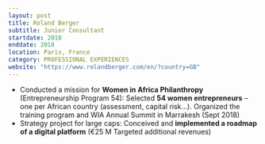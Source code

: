 ```yaml
---
layout: post
title: Roland Berger
subtitle: Junior Consultant
startdate: 2018
enddate: 2018
location: Paris, France
category: PROFESSIONAL EXPERIENCES
website: "https://www.rolandberger.com/en/?country=GB"
---
```

- Conducted a mission for **Women in Africa Philanthropy** (Entrepreneurship Program 54): Selected **54 women entrepreneurs** – one per African country (assessment, capital risk...). Organized the training program and WIA Annual Summit in Marrakesh (Sept 2018)
- Strategy project for large caps:
Conceived and **implemented a roadmap of a digital platform** (€25 M Targeted additional revenues)